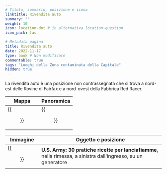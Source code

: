 ```yaml
---
# Titolo, sommario, posizione e icona
linktitle: Rivendita auto
summary: ""
weight: 10
icon: location-dot # in alternativa location-question
icon_pack: fas

# Metadata pagina
title: Rivendita auto
date: 2022-11-17
type: book # Non modificare
commentable: true
tags: "Luoghi della Zona contaminata della Capitale"
hidden: true
---
```




La rivendita auto è una posizione non contrassegnata che si trova a nord-est delle Rovine di Fairfax e a nord-ovest della Fabbrica Red Racer. 

| Mappa                                      | Panoramica                             |
| ------------------------------------------ | -------------------------------------- |
| {{<figure src="Car_Dealership_loc.webp">}} | {{<figure src="Car_Dealership.webp">}} |

| Immagine                                           | Oggetto e posizione                                                                                            |
| -------------------------------------------------- | -------------------------------------------------------------------------------------------------------------- |
| {{<figure src="US_Army_HFR_car_dealership.webp">}} | **U.S. Army: 30 pratiche ricette per lanciafiamme**, nella rimessa, a sinistra dall'ingresso, su un generatore |


